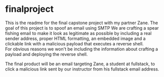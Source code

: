 # finalproject

This is the readme for the final capstone project with my partner Zane.
The goal of this project is to spoof an email using SMTP 
We are crafting a spear fishing email to make it look as legitimate as possible 
by including a real sender address, proper HTML formatting, an embedded image and a clickable link
with a malicious payload that executes a reverse shell.  
For obvious reasons we won't be including the information about crafting a payload and deploying the reverse shell.

The final product will be an email targeting Zane, a student at fullstack, to click a malicious link sent
by our instructor from his fullstack email address.  
